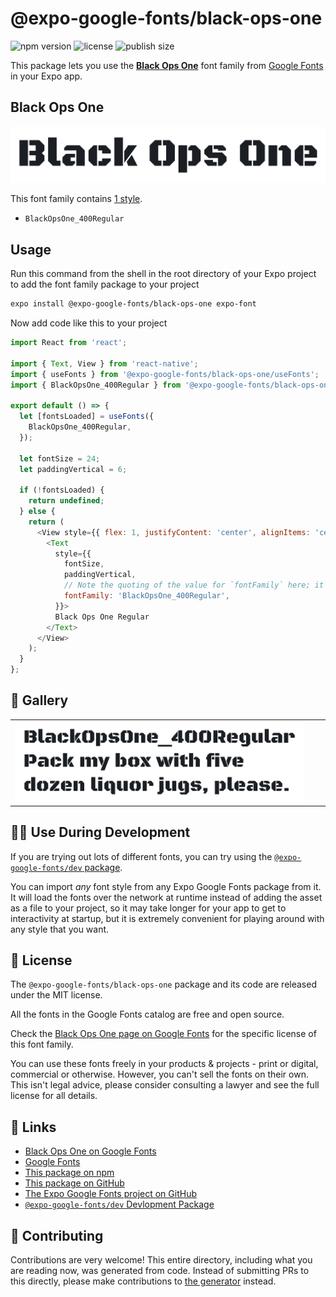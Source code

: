 # @expo-google-fonts/black-ops-one

![npm version](https://flat.badgen.net/npm/v/@expo-google-fonts/black-ops-one)
![license](https://flat.badgen.net/github/license/expo/google-fonts)
![publish size](https://flat.badgen.net/packagephobia/install/@expo-google-fonts/black-ops-one)

This package lets you use the [**Black Ops One**](https://fonts.google.com/specimen/Black+Ops+One) font family from [Google Fonts](https://fonts.google.com/) in your Expo app.

## Black Ops One

![Black Ops One](./font-family.png)

This font family contains [1 style](#-gallery).

- `BlackOpsOne_400Regular`

## Usage

Run this command from the shell in the root directory of your Expo project to add the font family package to your project
```sh
expo install @expo-google-fonts/black-ops-one expo-font
```

Now add code like this to your project
```js
import React from 'react';

import { Text, View } from 'react-native';
import { useFonts } from '@expo-google-fonts/black-ops-one/useFonts';
import { BlackOpsOne_400Regular } from '@expo-google-fonts/black-ops-one/400Regular';

export default () => {
  let [fontsLoaded] = useFonts({
    BlackOpsOne_400Regular,
  });

  let fontSize = 24;
  let paddingVertical = 6;

  if (!fontsLoaded) {
    return undefined;
  } else {
    return (
      <View style={{ flex: 1, justifyContent: 'center', alignItems: 'center' }}>
        <Text
          style={{
            fontSize,
            paddingVertical,
            // Note the quoting of the value for `fontFamily` here; it expects a string!
            fontFamily: 'BlackOpsOne_400Regular',
          }}>
          Black Ops One Regular
        </Text>
      </View>
    );
  }
};

```

## 🔡 Gallery


||||
|-|-|-|
|![BlackOpsOne_400Regular](./BlackOpsOne_400Regular.ttf.png)||||


## 👩‍💻 Use During Development

If you are trying out lots of different fonts, you can try using the [`@expo-google-fonts/dev` package](https://github.com/expo/google-fonts/tree/master/font-packages/dev#readme).

You can import *any* font style from any Expo Google Fonts package from it. It will load the fonts
over the network at runtime instead of adding the asset as a file to your project, so it may take longer
for your app to get to interactivity at startup, but it is extremely convenient
for playing around with any style that you want.

## 📖 License

The `@expo-google-fonts/black-ops-one` package and its code are released under the MIT license.

All the fonts in the Google Fonts catalog are free and open source.

Check the [Black Ops One page on Google Fonts](https://fonts.google.com/specimen/Black+Ops+One) for the specific license of this font family.

You can use these fonts freely in your products & projects - print or digital, commercial or otherwise. However, you can't sell the fonts on their own. This isn't legal advice, please consider consulting a lawyer and see the full license for all details.

## 🔗 Links

- [Black Ops One on Google Fonts](https://fonts.google.com/specimen/Black+Ops+One)
- [Google Fonts](https://fonts.google.com/)
- [This package on npm](https://www.npmjs.com/package/@expo-google-fonts/black-ops-one)
- [This package on GitHub](https://github.com/expo/google-fonts/tree/master/font-packages/black-ops-one)
- [The Expo Google Fonts project on GitHub](https://github.com/expo/google-fonts)
- [`@expo-google-fonts/dev` Devlopment Package](https://github.com/expo/google-fonts/tree/master/font-packages/dev)

## 🤝 Contributing

Contributions are very welcome! This entire directory, including what you are reading now, was generated from code. Instead of submitting PRs to this directly, please make contributions to [the generator](https://github.com/expo/google-fonts/tree/master/packages/generator) instead.
